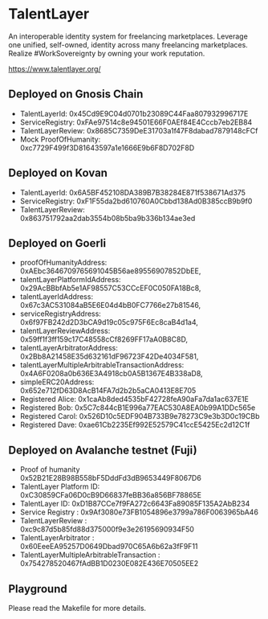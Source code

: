 # TalentLayer

An interoperable identity system for freelancing marketplaces. Leverage one unified, self-owned, identity across many freelancing marketplaces. Realize #WorkSovereignty by owning your work reputation.

https://www.talentlayer.org/

## Deployed on Gnosis Chain

- TalentLayerId: 0x45Cd9E9C04d0701b23089C44Faa807932996717E
- ServiceRegistry: 0xFAe97514c8e94501E66F0AEf84E4Cccb7eb2EB84
- TalentLayerReview: 0x8685C7359DeE31703a1f47F8dabad7879148cFCf
- Mock ProofOfHumanity: 0xc7729F499f3D81643597a1e1666E9b6F8D702F8D

## Deployed on Kovan

- TalentLayerId: 0x6A5BF452108DA389B7B38284E871f538671Ad375
- ServiceRegistry: 0xF1F55da2bd610760A0Cbbd138Ad0B385ccB9b9f0
- TalentLayerReview: 0x863751792aa2dab3554b08b5ba9b336b134ae3ed

## Deployed on Goerli

- proofOfHumanityAddress: 0xAEbc3646709765691045B56ae89556907852DbEE,
- talentLayerPlatformIdAddress: 0x29AcBBbfAb5e1AF98557C53CCcEF0C050FA18Bc8,
- talentLayerIdAddress: 0x67c3AC531084aB5E6E04d4bB0FC7766e27b81546,
- serviceRegistryAddress: 0x6f97FB242d2D3bCA9d19c05c975F6Ec8caB4d1a4,
- talentLayerReviewAddress: 0x59ff1f3ff159c17C48558cCf8269FF17aA0B8C8D,
- talentLayerArbitratorAddress: 0x2Bb8A21458E35d632161dF96723F42De4034F581,
- talentLayerMultipleArbitrableTransactionAddress: 0x4A6F0208a0b636E3A4918cb0A5B1367E4B338aD8,
- simpleERC20Address: 0x652e712fD63D8AcB14FA7d2b2b5aCA0413E8E705
- Registered Alice: 0x1caAb8ded4535bF42728feA90aFa7da1ac637E1E
- Registered Bob: 0x5C7c844cB1E996a77EAC530A8EA0b99A1DDc565e
- Registered Carol: 0x526D10c5EDF904B733B9e78273C9e3b3D0c19CBb
- Registered Dave: 0xae61Cb2235Ef992E52579C41ccE5425Ec2d12C1f

## Deployed on Avalanche testnet (Fuji)

- Proof of humanity 0x52B21E28B98B558bF5DddFd3dB9653449F8067D6
- TalentLayer Platform ID: 0xC30859CFa06D0cB9D66837feBB36a856BF78865E
- TalentLayer ID: 0xD1B87CCe7f9FA272c6643Fa89085F135A2AbB234
- Service Registry : 0x9Af3080e73FB1054896e3799a786F0063965bA46
- TalentLayerReview : 0xc9c87d5b85fd88d375000f9e3e26195690934F50
- TalentLayerArbitrator : 0x60EeeEA95257D0649Dbad970C65A6b62a3fF9F11
- TalentLayerMultipleArbitrableTransaction : 0x754278520467fAdBB1D0230E082E436E70505EE2

## Playground

Please read the Makefile for more details.
